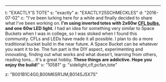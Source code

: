 ---
t: "EXACTLY'S TOTE"
s: "exactly"
a: "EXACTLY25SCHMECKLES"
d: "2016-07-02"
c: "I've been lurking here for a while and finally decided to share what I've been working on.<strong> I'm using inverted totes with 2x60w <a href='https://amzn.to/3jMfTYw'>CFL bulbs</a>, and one 60w LED light.</strong> I had an idea for something very similar to Space Buckets when I was in college, so I was stoked when I found this community. CFLs and LEDs have made it all possible. I plan to do a more traditional bucket build in the near future. A Space Bucket can be whatever you want it to be. The fun part is the DIY aspect, experimenting and innovating, finding out what works and what doesn't, learning from others, reading tons... It's a great hobby. <strong>These things are addictive. Hope you enjoy the build!</strong>"
v: "10581"
g: "sidelight,cfl,pcfan,tote"

z: "B001B1C4G0,B00M6SR1JM,B014SJ5X7S"
